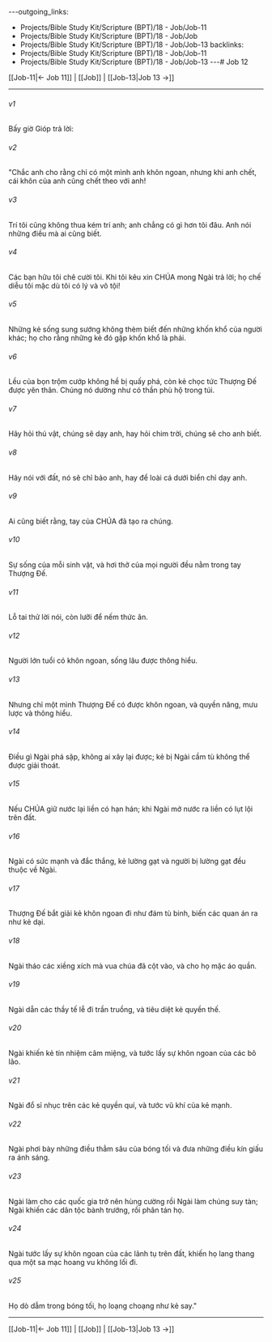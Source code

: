 ---outgoing_links:
  - Projects/Bible Study Kit/Scripture (BPT)/18 - Job/Job-11
  - Projects/Bible Study Kit/Scripture (BPT)/18 - Job/Job
  - Projects/Bible Study Kit/Scripture (BPT)/18 - Job/Job-13
backlinks:
  - Projects/Bible Study Kit/Scripture (BPT)/18 - Job/Job-11
  - Projects/Bible Study Kit/Scripture (BPT)/18 - Job/Job-13
---# Job 12

[[Job-11|← Job 11]] | [[Job]] | [[Job-13|Job 13 →]]
***



###### v1 
Bấy giờ Gióp trả lời: 

###### v2 
"Chắc anh cho rằng chỉ có một mình anh khôn ngoan, nhưng khi anh chết, cái khôn của anh cũng chết theo với anh! 

###### v3 
Trí tôi cũng không thua kém trí anh; anh chẳng có gì hơn tôi đâu. Anh nói những điều mà ai cũng biết. 

###### v4 
Các bạn hữu tôi chê cười tôi. Khi tôi kêu xin CHÚA mong Ngài trả lời; họ chế diễu tôi mặc dù tôi có lý và vô tội! 

###### v5 
Những kẻ sống sung sướng không thèm biết đến những khốn khổ của người khác; họ cho rằng những kẻ đó gặp khốn khổ là phải. 

###### v6 
Lều của bọn trộm cướp không hề bị quấy phá, còn kẻ chọc tức Thượng Đế được yên thân. Chúng nó dường như có thần phù hộ trong túi. 

###### v7 
Hãy hỏi thú vật, chúng sẽ dạy anh, hay hỏi chim trời, chúng sẽ cho anh biết. 

###### v8 
Hãy nói với đất, nó sẽ chỉ bảo anh, hay để loài cá dưới biển chỉ dạy anh. 

###### v9 
Ai cũng biết rằng, tay của CHÚA đã tạo ra chúng. 

###### v10 
Sự sống của mỗi sinh vật, và hơi thở của mọi người đều nằm trong tay Thượng Đế. 

###### v11 
Lỗ tai thử lời nói, còn lưỡi để nếm thức ăn. 

###### v12 
Người lớn tuổi có khôn ngoan, sống lâu được thông hiểu. 

###### v13 
Nhưng chỉ một mình Thượng Đế có được khôn ngoan, và quyền năng, mưu lược và thông hiểu. 

###### v14 
Điều gì Ngài phá sập, không ai xây lại được; kẻ bị Ngài cầm tù không thể được giải thoát. 

###### v15 
Nếu CHÚA giữ nước lại liền có hạn hán; khi Ngài mở nước ra liền có lụt lội trên đất. 

###### v16 
Ngài có sức mạnh và đắc thắng, kẻ lường gạt và người bị lường gạt đều thuộc về Ngài. 

###### v17 
Thượng Đế bắt giải kẻ khôn ngoan đi như đám tù binh, biến các quan án ra như kẻ dại. 

###### v18 
Ngài tháo các xiềng xích mà vua chúa đã cột vào, và cho họ mặc áo quần. 

###### v19 
Ngài dẫn các thầy tế lễ đi trần truồng, và tiêu diệt kẻ quyền thế. 

###### v20 
Ngài khiến kẻ tín nhiệm câm miệng, và tước lấy sự khôn ngoan của các bô lão. 

###### v21 
Ngài đổ sỉ nhục trên các kẻ quyền quí, và tước vũ khí của kẻ mạnh. 

###### v22 
Ngài phơi bày những điều thẳm sâu của bóng tối và đưa những điều kín giấu ra ánh sáng. 

###### v23 
Ngài làm cho các quốc gia trở nên hùng cường rồi Ngài làm chúng suy tàn; Ngài khiến các dân tộc bành trướng, rồi phân tán họ. 

###### v24 
Ngài tước lấy sự khôn ngoan của các lãnh tụ trên đất, khiến họ lang thang qua một sa mạc hoang vu không lối đi. 

###### v25 
Họ dò dẫm trong bóng tối, họ loạng choạng như kẻ say."

***
[[Job-11|← Job 11]] | [[Job]] | [[Job-13|Job 13 →]]
